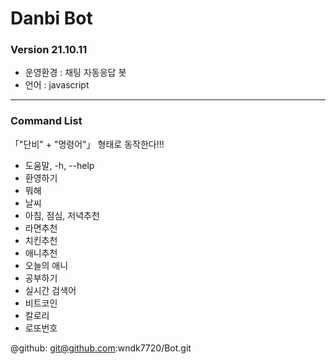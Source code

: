 # Danbi Bot
### Version 21.10.11

- 운영환경 : 채팅 자동응답 봇
- 언어 : javascript

---

### Command List

 「"단비" + "명령어"」 형태로 동작한다!!!

   - 도움말, -h, --help
   - 환영하기
   - 뭐해
   - 날씨
   - 아침, 점심, 저녁추천
   - 라면추천
   - 치킨추천
   - 애니추천
   - 오늘의 애니
   - 공부하기
   - 실시간 검색어
   - 비트코인
   - 칼로리
   - 로또번호

@github: git@github.com:wndk7720/Bot.git
